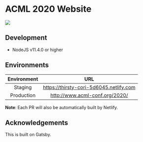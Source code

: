 # ACML 2020 Website
![](https://github.com/heytitle/acml2020/workflows/CI/badge.svg)

## Development
- NodeJS v11.4.0 or higher

## Environments
| Environment  | URL |
|:-------------:|:-------------:|
| Staging | https://thirsty-cori-5d6045.netlify.com |
| Production | http://www.acml-conf.org/2020/ |

**Note**: Each PR will also be automatically built by Netlify.

## Acknowledgements
This is built on Gatsby.